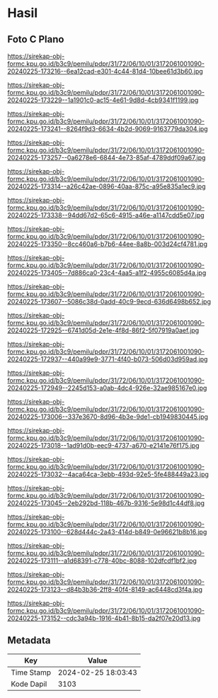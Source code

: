 # Hasil

## Foto C Plano

https://sirekap-obj-formc.kpu.go.id/b3c9/pemilu/pdpr/31/72/06/10/01/3172061001090-20240225-173216--6ea12cad-e301-4c44-81d4-10bee61d3b60.jpg

https://sirekap-obj-formc.kpu.go.id/b3c9/pemilu/pdpr/31/72/06/10/01/3172061001090-20240225-173229--1a1901c0-ac15-4e61-9d8d-4cb9341f1199.jpg

https://sirekap-obj-formc.kpu.go.id/b3c9/pemilu/pdpr/31/72/06/10/01/3172061001090-20240225-173241--8264f9d3-6634-4b2d-9069-9163779da304.jpg

https://sirekap-obj-formc.kpu.go.id/b3c9/pemilu/pdpr/31/72/06/10/01/3172061001090-20240225-173257--0a6278e6-6844-4e73-85af-4789ddf09a67.jpg

https://sirekap-obj-formc.kpu.go.id/b3c9/pemilu/pdpr/31/72/06/10/01/3172061001090-20240225-173314--a26c42ae-0896-40aa-875c-a95e835a1ec9.jpg

https://sirekap-obj-formc.kpu.go.id/b3c9/pemilu/pdpr/31/72/06/10/01/3172061001090-20240225-173338--94dd67d2-65c6-4915-a46e-a1147cdd5e07.jpg

https://sirekap-obj-formc.kpu.go.id/b3c9/pemilu/pdpr/31/72/06/10/01/3172061001090-20240225-173350--8cc460a6-b7b6-44ee-8a8b-003d24cf4781.jpg

https://sirekap-obj-formc.kpu.go.id/b3c9/pemilu/pdpr/31/72/06/10/01/3172061001090-20240225-173405--7d886ca0-23c4-4aa5-a1f2-4955c6085d4a.jpg

https://sirekap-obj-formc.kpu.go.id/b3c9/pemilu/pdpr/31/72/06/10/01/3172061001090-20240225-173607--5086c38d-0add-40c9-9ecd-636d6498b652.jpg

https://sirekap-obj-formc.kpu.go.id/b3c9/pemilu/pdpr/31/72/06/10/01/3172061001090-20240225-172925--6741d05d-2e1e-4f8d-86f2-5f07919a0aef.jpg

https://sirekap-obj-formc.kpu.go.id/b3c9/pemilu/pdpr/31/72/06/10/01/3172061001090-20240225-172937--440a99e9-3771-4f40-b073-506d03d959ad.jpg

https://sirekap-obj-formc.kpu.go.id/b3c9/pemilu/pdpr/31/72/06/10/01/3172061001090-20240225-172949--2245d153-a0ab-4dc4-926e-32ae985167e0.jpg

https://sirekap-obj-formc.kpu.go.id/b3c9/pemilu/pdpr/31/72/06/10/01/3172061001090-20240225-173006--337e3670-8d96-4b3e-9de1-cb1949830445.jpg

https://sirekap-obj-formc.kpu.go.id/b3c9/pemilu/pdpr/31/72/06/10/01/3172061001090-20240225-173018--1ad91d0b-eec9-4737-a670-e2141e76f175.jpg

https://sirekap-obj-formc.kpu.go.id/b3c9/pemilu/pdpr/31/72/06/10/01/3172061001090-20240225-173032--4aca64ca-3ebb-493d-92e5-5fe488449a23.jpg

https://sirekap-obj-formc.kpu.go.id/b3c9/pemilu/pdpr/31/72/06/10/01/3172061001090-20240225-173045--2eb292bd-118b-467b-9316-5e98d1c44df8.jpg

https://sirekap-obj-formc.kpu.go.id/b3c9/pemilu/pdpr/31/72/06/10/01/3172061001090-20240225-173100--628d444c-2a43-414d-b849-0e96621b8b16.jpg

https://sirekap-obj-formc.kpu.go.id/b3c9/pemilu/pdpr/31/72/06/10/01/3172061001090-20240225-173111--a1d68391-c778-40bc-8088-102dfcdf1bf2.jpg

https://sirekap-obj-formc.kpu.go.id/b3c9/pemilu/pdpr/31/72/06/10/01/3172061001090-20240225-173123--d84b3b36-2ff8-40f4-8149-ac6448cd3f4a.jpg

https://sirekap-obj-formc.kpu.go.id/b3c9/pemilu/pdpr/31/72/06/10/01/3172061001090-20240225-173152--cdc3a94b-1916-4b41-8b15-da2f07e20d13.jpg


## Metadata

| Key        | Value               |
| ---------- | ------------------- |
| Time Stamp | 2024-02-25 18:03:43 |
| Kode Dapil | 3103                |



